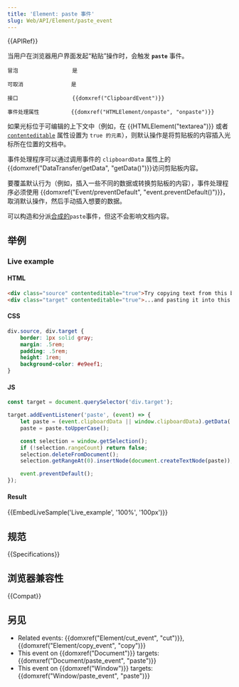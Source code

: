 ```yaml
---
title: 'Element: paste 事件'
slug: Web/API/Element/paste_event
---
```

{{APIRef}}

当用户在浏览器用户界面发起“粘贴”操作时，会触发 **`paste`** 事件。

```
冒泡                 是

可取消               是

接口                 {{domxref("ClipboardEvent")}}

事件处理属性          {{domxref("HTMLElement/onpaste", "onpaste")}}
```

如果光标位于可编辑的上下文中（例如，在 {{HTMLElement("textarea")}} 或者 [`contenteditable`](/en-US/docs/Web/HTML/Global_attributes/contenteditable) 属性设置为 `true 的元素`），则默认操作是将剪贴板的内容插入光标所在位置的文档中。

事件处理程序可以通过调用事件的 `clipboardData` 属性上的 {{domxref("DataTransfer/getData", "getData()")}}访问剪贴板内容。

要覆盖默认行为（例如，插入一些不同的数据或转换剪贴板的内容），事件处理程序必须使用 {{domxref("Event/preventDefault", "event.preventDefault()")}}，取消默认操作，然后手动插入想要的数据。

可以构造和分派[合成的](/zh-CN/docs/Web/Guide/Events/Creating_and_triggering_events)`paste`事件，但这不会影响文档内容。

## 举例

### Live example

#### HTML

```html
<div class="source" contenteditable="true">Try copying text from this box...</div>
<div class="target" contenteditable="true">...and pasting it into this one</div>
```

#### CSS

```css
div.source, div.target {
    border: 1px solid gray;
    margin: .5rem;
    padding: .5rem;
    height: 1rem;
    background-color: #e9eef1;
}
```

#### JS

```js
const target = document.querySelector('div.target');

target.addEventListener('paste', (event) => {
    let paste = (event.clipboardData || window.clipboardData).getData('text');
    paste = paste.toUpperCase();

    const selection = window.getSelection();
    if (!selection.rangeCount) return false;
    selection.deleteFromDocument();
    selection.getRangeAt(0).insertNode(document.createTextNode(paste));

    event.preventDefault();
});
```

#### Result

{{EmbedLiveSample('Live_example', '100%', '100px')}}

## 规范

{{Specifications}}

## 浏览器兼容性

{{Compat}}

## 另见

- Related events: {{domxref("Element/cut_event", "cut")}}, {{domxref("Element/copy_event", "copy")}}
- This event on {{domxref("Document")}} targets: {{domxref("Document/paste_event", "paste")}}
- This event on {{domxref("Window")}} targets: {{domxref("Window/paste_event", "paste")}}
